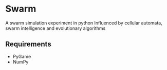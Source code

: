 # Swarm
A swarm simulation experiment in python
Influenced by cellular automata, swarm intelligence and evolutionary algorithms

## Requirements
* PyGame
* NumPy
